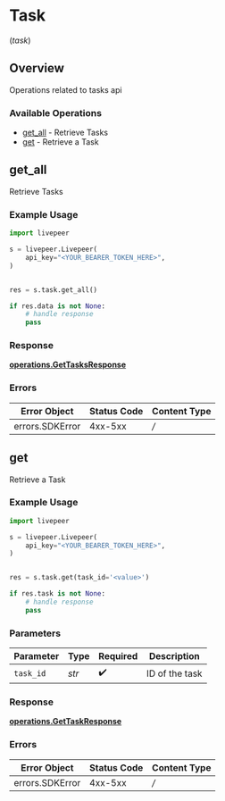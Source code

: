 # Task
(*task*)

## Overview

Operations related to tasks api

### Available Operations

* [get_all](#get_all) - Retrieve Tasks
* [get](#get) - Retrieve a Task

## get_all

Retrieve Tasks

### Example Usage

```python
import livepeer

s = livepeer.Livepeer(
    api_key="<YOUR_BEARER_TOKEN_HERE>",
)


res = s.task.get_all()

if res.data is not None:
    # handle response
    pass

```


### Response

**[operations.GetTasksResponse](../../models/operations/gettasksresponse.md)**
### Errors

| Error Object    | Status Code     | Content Type    |
| --------------- | --------------- | --------------- |
| errors.SDKError | 4xx-5xx         | */*             |

## get

Retrieve a Task

### Example Usage

```python
import livepeer

s = livepeer.Livepeer(
    api_key="<YOUR_BEARER_TOKEN_HERE>",
)


res = s.task.get(task_id='<value>')

if res.task is not None:
    # handle response
    pass

```

### Parameters

| Parameter          | Type               | Required           | Description        |
| ------------------ | ------------------ | ------------------ | ------------------ |
| `task_id`          | *str*              | :heavy_check_mark: | ID of the task     |


### Response

**[operations.GetTaskResponse](../../models/operations/gettaskresponse.md)**
### Errors

| Error Object    | Status Code     | Content Type    |
| --------------- | --------------- | --------------- |
| errors.SDKError | 4xx-5xx         | */*             |
